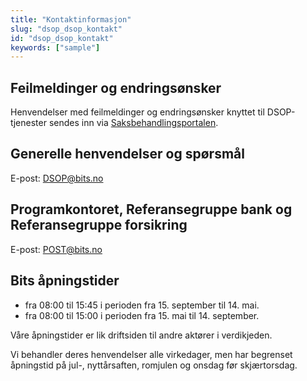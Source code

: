 ```yaml
---
title: "Kontaktinformasjon"
slug: "dsop_dsop_kontakt"
id: "dsop_dsop_kontakt"
keywords: ["sample"]
---
```


## Feilmeldinger og endringsønsker

Henvendelser med feilmeldinger og endringsønsker knyttet til DSOP-tjenester sendes inn via [Saksbehandlingsportalen](https://online3.superoffice.com/Cust28770/CS/scripts/customer.fcgi?_sf=0&amp;amp;custSessionKey=&amp;amp;customerLang=no&amp;amp;noCookies=true).

## Generelle henvendelser og spørsmål

E-post: [DSOP@bits.no](mailto:dsop@bits.no)

## Programkontoret, Referansegruppe bank og Referansegruppe forsikring

E-post: [POST@bits.no](mailto:POST@bits.no)

## Bits åpningstider
* fra 08:00 til 15:45 i perioden fra 15. september til 14. mai.
* fra 08:00 til 15:00 i perioden fra 15. mai til 14. september.

Våre åpningstider er lik driftsiden til andre aktører i verdikjeden.

Vi behandler deres henvendelser alle virkedager, men har begrenset åpningstid på jul-, nyttårsaften, romjulen og onsdag før skjærtorsdag.
